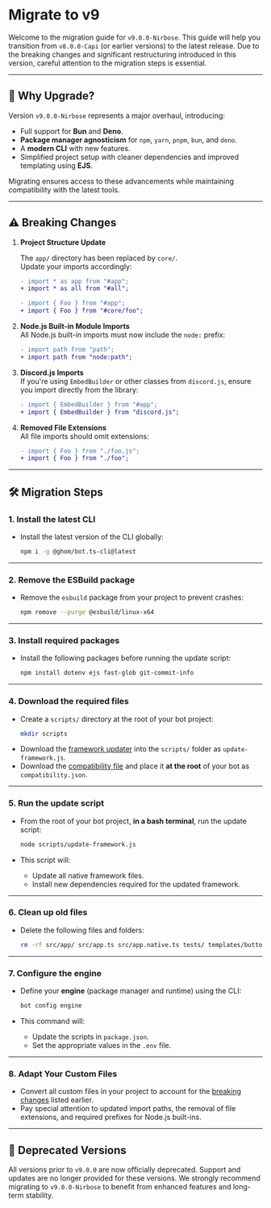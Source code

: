 # Migrate to v9

Welcome to the migration guide for `v9.0.0-Nirbose`. This guide will help you transition from `v8.0.0-Capi` (or earlier versions) to the latest release. Due to the breaking changes and significant restructuring introduced in this version, careful attention to the migration steps is essential.

---

## 🚀 Why Upgrade?

Version `v9.0.0-Nirbose` represents a major overhaul, introducing:

- Full support for **Bun** and **Deno**.
- **Package manager agnosticism** for `npm`, `yarn`, `pnpm`, `bun`, and `deno`.
- A **modern CLI** with new features.
- Simplified project setup with cleaner dependencies and improved templating using **EJS**.

Migrating ensures access to these advancements while maintaining compatibility with the latest tools.

---

## ⚠️ Breaking Changes

1. **Project Structure Update**

   The `app/` directory has been replaced by `core/`.  
   Update your imports accordingly:

   ```diff
   - import * as app from "#app";
   + import * as all from "#all";

   - import { Foo } from "#app";
   + import { Foo } from "#core/foo";
   ```

2. **Node.js Built-in Module Imports**  
   All Node.js built-in imports must now include the `node:` prefix:

   ```diff
   - import path from "path";
   + import path from "node:path";
   ```

3. **Discord.js Imports**  
   If you're using `EmbedBuilder` or other classes from `discord.js`, ensure you import directly from the library:

   ```diff
   - import { EmbedBuilder } from "#app";
   + import { EmbedBuilder } from "discord.js";
   ```

4. **Removed File Extensions**  
   All file imports should omit extensions:
   ```diff
   - import { Foo } from "./foo.js";
   + import { Foo } from "./foo";
   ```

---

## 🛠 Migration Steps

### 1. Install the latest CLI

- Install the latest version of the CLI globally:
  ```bash
  npm i -g @ghom/bot.ts-cli@latest
  ```

---

### 2. Remove the ESBuild package

- Remove the `esbuild` package from your project to prevent crashes:
  ```bash
  npm remove --purge @esbuild/linux-x64
  ```

---

### 3. Install required packages

- Install the following packages before running the update script:
  ```bash
  npm install dotenv ejs fast-glob git-commit-info
  ```

---

### 4. Download the required files

- Create a `scripts/` directory at the root of your bot project:
  ```bash
  mkdir scripts
  ```
- Download the [framework updater](https://raw.githubusercontent.com/bot-ts/framework/refs/heads/master/scripts/update-framework.js) into the `scripts/` folder as `update-framework.js`.
- Download the [compatibility file](https://raw.githubusercontent.com/bot-ts/framework/refs/heads/master/compatibility.json) and place it **at the root** of your bot as `compatibility.json`.

---

### 5. Run the update script

- From the root of your bot project, **in a bash terminal**, run the update script:

  ```bash
  node scripts/update-framework.js
  ```

- This script will:
  - Update all native framework files.
  - Install new dependencies required for the updated framework.

---

### 6. Clean up old files

- Delete the following files and folders:
  ```bash
  rm -rf src/app/ src/app.ts src/app.native.ts tests/ templates/button templates/command templates/cron templates/listener templates/mysql2 templates/pg templates/slash templates/sqlite3 templates/table
  ```

---

### 7. Configure the engine

- Define your **engine** (package manager and runtime) using the CLI:

  ```bash
  bot config engine
  ```

- This command will:
  - Update the scripts in `package.json`.
  - Set the appropriate values in the `.env` file.

---

### 8. Adapt Your Custom Files

- Convert all custom files in your project to account for the [breaking changes](#breaking-changes) listed earlier.
- Pay special attention to updated import paths, the removal of file extensions, and required prefixes for Node.js built-ins.

---

## 🚨 Deprecated Versions

All versions prior to `v9.0.0` are now officially deprecated. Support and updates are no longer provided for these versions. We strongly recommend migrating to `v9.0.0-Nirbose` to benefit from enhanced features and long-term stability.
